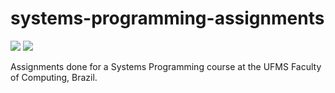 # systems-programming-assignments

[![][gh-build-badge]][gh-actions]
[![][license-shield]][license-url]

[license-shield]: https://img.shields.io/github/license/guilhermgonzaga/systems-programming-assignments
[license-url]:    https://choosealicense.com/licenses/gpl-3.0/
[gh-actions]:     https://github.com/guilhermgonzaga/systems-programming-assignments/actions
[gh-build-badge]: https://github.com/guilhermgonzaga/systems-programming-assignments/workflows/Build/badge.svg


Assignments done for a Systems Programming course at the UFMS Faculty of Computing, Brazil.
